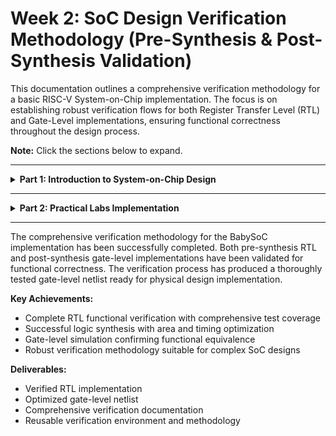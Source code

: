 # Week 2: SoC Design Verification Methodology (Pre-Synthesis & Post-Synthesis Validation)

This documentation outlines a comprehensive verification methodology for a basic RISC-V System-on-Chip implementation. The focus is on establishing robust verification flows for both Register Transfer Level (RTL) and Gate-Level implementations, ensuring functional correctness throughout the design process.

**Note:** Click the sections below to expand.

---

<details>
<summary><strong>Part 1: Introduction to System-on-Chip Design</strong></summary>

### What is a System-on-Chip?

A **System-on-Chip (SoC)** represents an integrated circuit that consolidates multiple system components onto a single silicon die. Rather than implementing separate chips for different functions, an SoC provides a unified solution that optimizes performance, power consumption, and form factor for modern electronic applications.

<img width="1024" height="1024" alt="image" src="https://github.com/user-attachments/assets/de4a7e62-8d2c-4212-8e1e-6721798a4c20" />

**Block diagram of a System on Chip (SoC) architecture showing key components and their interconnections**

#### Essential SoC Components

1. **Processing Unit**: Central processing core responsible for instruction execution and system control.
2. **Memory Subsystem**: On-chip SRAM/DRAM for data storage and program execution.
3. **Peripheral Interfaces**: I/O controllers for external device communication.
4. **Graphics Engine**: Dedicated hardware for visual processing tasks.
5. **Signal Processing Units**: Specialized processors for audio/video signal manipulation.
6. **Power Management Unit**: Integrated power regulation and optimization circuits.
7. **Communication Modules**: Wireless connectivity options (Wi-Fi, Bluetooth, cellular).

#### Benefits of SoC Integration

- **Miniaturization**: Enables compact device designs with reduced PCB complexity.
- **Power Optimization**: Lower overall power consumption through integrated design.
- **Performance Enhancement**: Faster inter-component communication and data transfer.
- **Cost Reduction**: Economies of scale in manufacturing and reduced component count.
- **Improved Reliability**: Fewer interconnections reduce potential failure points.

#### Application Domains

- Mobile devices, IoT sensors, automotive systems, smart appliances, wearable technology.

#### Industry Examples

- Apple M-series processors, Qualcomm Snapdragon family, AMD Ryzen APUs, MediaTek Dimensity series.

#### Design Challenges

- Thermal management complexity, verification scalability, design flexibility constraints.

### SoC Categories

- **Control-Oriented SoCs**: Optimized for embedded control applications with low power requirements.
- **Performance-Oriented SoCs**: Designed for high-performance computing with advanced operating system support.
- **Domain-Specific SoCs**: Tailored for specialized applications requiring optimized performance characteristics.

<img width="1300" height="1261" alt="image" src="https://github.com/user-attachments/assets/6d0a43f8-5037-4ea1-8c69-c7552f71ad90" />
**Close-up view of a System-on-Chip (SoC) silicon die showing internal integrated circuit components and wire connections**

</details>

---

<details>
<summary><strong>Part 2: Practical Labs Implementation </strong></summary>

<details>
<summary><strong> Preresiquisites </strong></summary>

## Iverilog Setup Verification
<img width="1919" height="736" alt="Screenshot 2025-10-04 115636" src="https://github.com/user-attachments/assets/f8cd599f-dfab-451b-a9ab-d6c227dd5f26" />

## Gtkwave Setup Verification
<img width="1919" height="933" alt="image" src="https://github.com/user-attachments/assets/08f21760-8941-44eb-b74a-58d59c450632" />

## Repository Setup

```
# Clone the main VSDBabySoC repository (most comprehensive version)
git clone https://github.com/manili/VSDBabySoC.git

# Enter the project directory
cd VSDBabySoC
```

<img width="1905" height="589" alt="image" src="https://github.com/user-attachments/assets/23f05789-2408-401d-b093-280c658d0ed7" />

TLV → Verilog Conversion

```
# Install SandPiper-SaaS
pip install pyyaml click sandpiper-saas

# Convert TLV → Verilog
sandpiper-saas -i ./src/module/*.tlv -o rvmyth.v --bestsv --noline -p verilog --outdir ./src/module/
```

<img width="1919" height="754" alt="image" src="https://github.com/user-attachments/assets/8f0e7199-9a9b-46fe-9e6d-09b196515048" />

file structure

``` 
# First Install tree to view structure
sudo apt install tree

# Just tree to get file structure
tree
```

output
```
tree
.
├── images
│   ├── centralized_avsddac.png
│   ├── inside_dac.png
│   ├── inside_pll.png
│   ├── openlane_flow.png
│   ├── physical_design.png
│   ├── post_routing_sim.png
│   ├── post_synth_sim.png
│   ├── pre_synth_sim.png
│   ├── rvmyth_layout.png
│   ├── selected_dac.png
│   ├── selected_pll.png
│   ├── vsdbabysoc_block_diagram.png
│   └── vsdbabysoc_layout.png
├── LICENSE
├── Makefile
├── README.md
└── src
    ├── gds
    │   ├── avsddac.gds
    │   └── avsdpll.gds
    ├── gls_model
    │   ├── primitives.v
    │   └── sky130_fd_sc_hd.v
    ├── include
    │   ├── sandpiper_gen.vh
    │   ├── sandpiper.vh
    │   ├── sp_default.vh
    │   └── sp_verilog.vh
    ├── layout_conf
    │   ├── rvmyth
    │   │   ├── config.tcl
    │   │   └── pin_order.cfg
    │   └── vsdbabysoc
    │       ├── config.tcl
    │       ├── macro.cfg
    │       └── pin_order.cfg
    ├── lef
    │   ├── avsddac.lef
    │   └── avsdpll.lef
    ├── lib
    │   ├── avsddac.lib
    │   ├── avsdpll.lib
    │   └── sky130_fd_sc_hd__tt_025C_1v80.lib
    ├── module
    │   ├── avsddac.v
    │   ├── avsdpll.v
    │   ├── clk_gate.v
    │   ├── pseudo_rand_gen.sv
    │   ├── pseudo_rand.sv
    │   ├── rvmyth_gen.v
    │   ├── rvmyth.tlv
    │   ├── rvmyth.v
    │   ├── testbench.rvmyth.post-routing.v
    │   ├── testbench.v
    │   └── vsdbabysoc.v
    ├── script
    │   ├── sta.conf
    │   ├── verilog_to_lib.pl
    │   └── yosys.ys
    └── sdc
        ├── vsdbabysoc_layout.sdc
        └── vsdbabysoc_synthesis.sdc
```

<img width="1919" height="979" alt="image" src="https://github.com/user-attachments/assets/73272415-350d-46a6-83cf-dd0c6a4f9261" />
<img width="1919" height="942" alt="image" src="https://github.com/user-attachments/assets/4b4f1a33-931c-4c97-94ea-6b355c63e3d7" />

</details>


<details>
<summary><strong> RTL Functional Validation</strong></summary>


### Commands:

```
# Create Simulation directory
mkdir -p simulation

# Run the command for simulation
iverilog -o simulation/pre_synth_sim.out -DPRE_SYNTH_SIM src/module/testbench.v -I src/include -I src/module
```

<img width="1919" height="658" alt="image" src="https://github.com/user-attachments/assets/2284190e-14df-4c44-a544-9939a407ae8b" />

## Commands to View Waveform 

```
cd simulation
./pre_synth_sim.out
gtkwave pre_synth_sim.vcd
```

## Waveform

<img width="1919" height="704" alt="image" src="https://github.com/user-attachments/assets/59bca4e8-276d-4280-9d54-43dea304e1f5" />

## VSDBabySoC Waveform Analysis (Simulation Summary)

- **System Integration:** The waveform confirms successful integration of the RVMYTH RISC-V core, PLL, and DAC modules.
- **Clocking:** The PLL generates stable clock signals (REF, VCO_IN) that correctly drive the processor.
- **Reset Behavior:** The reset signal is inactive after initialization, allowing normal system operation.
- **Data Flow:** The DAC OUT signal varies, indicating active data processing and instruction execution by the RISC-V core.
- **Timing:** Clock domains are synchronized; reset sequence completes successfully.


### Observations
- PLL-derived clock stable
- Reset released cleanly
- Core executes code
- DAC output toggles (driven digital proxy)
- Inter-module connectivity valid

**Conclusion:**  
The simulation demonstrates that all SoC components are operational and properly interfaced. The processor executes instructions and outputs results via the DAC, verifying correct system functionality.

</details>



<details>
<summary><strong> Yosys Synthesis</strong></summary>
  
## Sythesis of VSDbabysoc

**Stub files are empty Verilog modules that define only the port interface of analog IPs without any internal logic. This allows Yosys to recognize the module's connections during synthesis without attempting to synthesize the non-synthesizable behavioral code.**

### Stub Modules (Analog Black Boxes)

avsddac_stub.v
```
// avsddac - 10-bit Digital-to-Analog Converter (Analog IP)
// Synthesis placeholder: Port interface only
// Physical implementation provided through LEF/GDS

module avsddac (
   output OUT,           // Analog output signal
   input [9:0] D,        // 10-bit digital input
   input VREFH,          // High reference voltage
   input VREFL           // Low reference voltage
);

   // Blackbox - no internal logic required

endmodule
```

avsdpll_stub.v
```
// Stub module for the avsdpll analog IP.
// This is a black box for synthesis. Do not add logic here.

module avsdpll (
   output reg  CLK,
   input  wire VCO_IN,
   input  wire ENb_CP,
   input  wire ENb_VCO,
   input  wire REF
);

// Intentionally empty

endmodule
```
<img width="1919" height="659" alt="image" src="https://github.com/user-attachments/assets/156514cd-d644-4272-9d9b-6b95bd1761b7" />
<img width="1919" height="646" alt="image" src="https://github.com/user-attachments/assets/5e74ddc5-425d-428e-9f92-47318764b452" />

### Locating script file for synthesis

```

Locate the yosys.ys script in ~/VSDBabySoC/src/script

ls
Desktop    magic         ngspice-45.2.tar.gz  Public     Videos      yosys
Documents  Music         OpenLane             snap       vsd
Downloads  ngspice-45.2  Pictures             Templates  VSDBabySoC
ketan@ketan:~$ cd VSDBabySoC/
ketan@ketan:~/VSDBabySoC$ ls
images  LICENSE  Makefile  README.md  simulation  src
ketan@ketan:~/VSDBabySoC$ cd src
ketan@ketan:~/VSDBabySoC/src$ ls
gds  gls_model  include  layout_conf  lef  lib  module  script  sdc
ketan@ketan:~/VSDBabySoC/src$ cd script
ketan@ketan:~/VSDBabySoC/src/script$ ls
sta.conf  verilog_to_lib.pl  yosys.ys
ketan@ketan:~/VSDBabySoC/src/script$ gedit yosys.ys

```

<img width="1919" height="651" alt="image" src="https://github.com/user-attachments/assets/edc33989-9adb-4ff0-ae56-3d266ad80dc5" />

## Open yosys.ys file

```
read_verilog ./module/vsdbabysoc.v
read_verilog -I./include ../output/compiled_tlv/rvmyth.v
read_verilog -I./include ./module/clk_gate.v
read_liberty -lib ./lib/avsdpll.lib
read_liberty -lib ./lib/avsddac.lib
read_liberty -lib ./lib/sky130_fd_sc_hd__tt_025C_1v80.lib
synth -top vsdbabysoc
dfflibmap -liberty ./lib/sky130_fd_sc_hd__tt_025C_1v80.lib
opt
abc -liberty ./lib/sky130_fd_sc_hd__tt_025C_1v80.lib -script +strash;scorr;ifraig;retime;{D};strash;dch,-f;map,-M,1,{D}
flatten
setundef -zero
clean -purge
rename -enumerate
stat
write_verilog -noattr ../output/synth/vsdbabysoc.synth.v
```

<img width="1919" height="653" alt="image" src="https://github.com/user-attachments/assets/020cdb90-8811-4703-ae47-3225cd1e5348" />

## Modified Script

```
# Load technology libraries for timing and area constraints
read_liberty -lib ../../src/lib/sky130_fd_sc_hd__tt_025C_1v80.lib
read_liberty -lib ../../src/lib/avsddac.lib
read_liberty -lib ../../src/lib/avsdpll.lib

# Read top-level digital design and submodules
read_verilog ../../src/module/vsdbabysoc.v
read_verilog -I ../../src/include ../../src/module/rvmyth.v
read_verilog -I ../../src/include ../../src/module/clk_gate.v

# Load analog IP stub modules (blackbox treatment)
read_verilog ../../src/module/avsddac_stub.v
read_verilog ../../src/module/avsdpll_stub.v

# Execute generic RTL synthesis on the top module
synth -top vsdbabysoc

# Map flip-flops to target standard cell library
dfflibmap -liberty ../../src/lib/sky130_fd_sc_hd__tt_025C_1v80.lib
opt

# Technology mapping using ABC for combinational logic optimization
abc -liberty ../../src/lib/sky130_fd_sc_hd__tt_025C_1v80.lib

# Remove hierarchy to create flat netlist
flatten

# Define undriven signals as logic zero
setundef -zero

# Remove unused cells and wires from design
clean -purge

# Assign systematic enumerated names to all objects
rename -enumerate

# Write synthesized gate-level netlist
write_verilog -noattr ../../reports/vsdbabysoc_netlist.v

# Generate statistics report with cell area and count information
stat -liberty ../../src/lib/sky130_fd_sc_hd__tt_025C_1v80.lib

# Display graphical schematic of synthesized design
show vsdbabysoc
```

<img width="1919" height="989" alt="image" src="https://github.com/user-attachments/assets/e3cc3a1b-b49e-4b1f-a808-5744fb4f0c06" />

### Run synthesis command

``` 
yosys -s yosys.ys
```

## Synthesis Logs

<img width="1919" height="988" alt="image" src="https://github.com/user-attachments/assets/f2aa2f3b-aa94-48ef-b124-c346e8fe8b82" />
<img width="1919" height="1021" alt="image" src="https://github.com/user-attachments/assets/b65e51b5-64b7-4e95-af1e-41b2e4df0717" />

</details>

<details>
<summary><strong> Gate Level Simulation </strong></summary>

## Now Post Synthesis Simulation 

### Gate-Level Simulation

```bash
iverilog -o simulation/post_synth_sim.out \
  src/gls_model/primitives.v \
  src/gls_model/sky130_fd_sc_hd.v \
  reports/vsdbabysoc_netlist.v \
  src/module/testbench.v \
  src/module/avsddac.v \
  src/module/avsdpll.v
./simulation/post_synth_sim.out
gtkwave simulation/post_synth_sim.vcd
```

## Waveform

<img width="1919" height="708" alt="Screenshot 2025-10-04 173037" src="https://github.com/user-attachments/assets/b63ade97-f85a-4f74-832e-bd21e1eacde6" />

</details>

</details>

---

The comprehensive verification methodology for the BabySoC implementation has been successfully completed. Both pre-synthesis RTL and post-synthesis gate-level implementations have been validated for functional correctness. The verification process has produced a thoroughly tested gate-level netlist ready for physical design implementation.

**Key Achievements:**
- Complete RTL functional verification with comprehensive test coverage
- Successful logic synthesis with area and timing optimization
- Gate-level simulation confirming functional equivalence
- Robust verification methodology suitable for complex SoC designs

**Deliverables:**
- Verified RTL implementation
- Optimized gate-level netlist
- Comprehensive verification documentation
- Reusable verification environment and methodology



